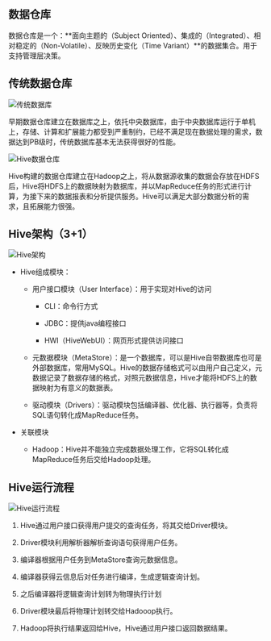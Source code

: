 ## 数据仓库

数据仓库是一个：**面向主题的（Subject Oriented）、集成的（Integrated）、相对稳定的（Non-Volatile）、反映历史变化（Time Variant）**的数据集合。用于支持管理层决策。

## 传统数据仓库

![传统数据库](https://github.com/jiaoqiyuan/163-bigdate-note/raw/master/%E7%BB%93%E6%9E%84%E5%8C%96%E6%9F%A5%E8%AF%A2%EF%BC%9AHive/img/%E4%BC%A0%E7%BB%9F%E6%95%B0%E6%8D%AE%E4%BB%93%E5%BA%93.png)

早期数据仓库建立在数据库之上，依托中央数据库，由于中央数据库运行于单机上，存储、计算和扩展能力都受到严重制约，已经不满足现在数据处理的需求，数据达到PB级时，传统数据库基本无法获得很好的性能。

![Hive数据仓库](https://github.com/jiaoqiyuan/163-bigdate-note/raw/master/%E7%BB%93%E6%9E%84%E5%8C%96%E6%9F%A5%E8%AF%A2%EF%BC%9AHive/img/Hive%E6%95%B0%E6%8D%AE%E4%BB%93%E5%BA%93.png)

Hive构建的数据仓库建立在Hadoop之上，将从数据源收集的数据会存放在HDFS后，Hive将HDFS上的数据映射为数据库，并以MapReduce任务的形式进行计算，为接下来的数据报表和分析提供服务。Hive可以满足大部分数据分析的需求，且拓展能力很强。

## Hive架构（3+1）

![Hive架构](https://github.com/jiaoqiyuan/163-bigdate-note/raw/master/%E7%BB%93%E6%9E%84%E5%8C%96%E6%9F%A5%E8%AF%A2%EF%BC%9AHive/img/Hive%E6%9E%B6%E6%9E%84.png)

- Hive组成模块：

    - 用户接口模块（User Interface）：用于实现对Hive的访问

        - CLI：命令行方式

        - JDBC：提供java编程接口

        - HWI（HiveWebUI）：网页形式提供访问接口

    - 元数据模块（MetaStore）：是一个数据库，可以是Hive自带数据库也可是外部数据库，常用MySQL。Hive的数据存储格式可以由用户自己定义，元数据记录了数据存储的格式，对照元数据信息，Hive才能将HDFS上的数据映射为有意义的数据表。

    - 驱动模块（Drivers）：驱动模块包括编译器、优化器、执行器等，负责将SQL语句转化成MapReduce任务。

- 关联模块

    - Hadoop：Hive并不能独立完成数据处理工作，它将SQL转化成MapReduce任务后交给Hadoop处理。

## Hive运行流程

![Hive运行流程](https://github.com/jiaoqiyuan/163-bigdate-note/raw/master/%E7%BB%93%E6%9E%84%E5%8C%96%E6%9F%A5%E8%AF%A2%EF%BC%9AHive/img/Hive%E8%BF%90%E8%A1%8C%E6%B5%81%E7%A8%8B.png)

1. Hive通过用户接口获得用户提交的查询任务，将其交给Driver模块。

2. Driver模块利用解析器解析查询语句获得用户任务。

3. 编译器根据用户任务到MetaStore查询元数据信息。

4. 编译器获得云信息后对任务进行编译，生成逻辑查询计划。

5. 之后编译器将逻辑查询计划转为物理执行计划

6. Driver模块最后将物理计划转交给Hadooop执行。

7. Hadoop将执行结果返回给Hive，Hive通过用户接口返回数据结果。
